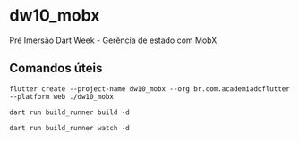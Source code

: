 # dw10_mobx
Pré Imersão Dart Week - Gerência de estado com MobX

## Comandos úteis

`flutter create --project-name dw10_mobx --org br.com.academiadoflutter --platform web ./dw10_mobx`

`dart run build_runner build -d`

`dart run build_runner watch -d`